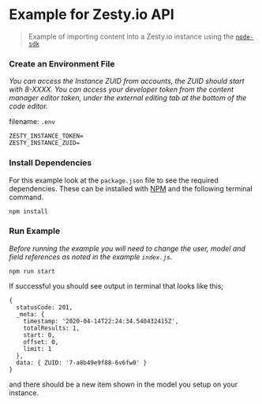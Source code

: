 # Example for Zesty.io API

> Example of importing content into a Zesty.io instance using the [`node-sdk`]()


### Create an Environment File
*You can access the Instance ZUID from accounts, the ZUID should start with 8-XXXX. You can access your developer token from the content manager editor taken, under the external editing tab at the bottom of the code editor.*

filename: `.env`
```
ZESTY_INSTANCE_TOKEN=
ZESTY_INSTANCE_ZUID=
```

### Install Dependencies

For this example look at the `package.json` file to see the required dependencies. These can be installed with [NPM](https://www.npmjs.com/get-npm) and the following terminal command.

```
npm install
```

### Run Example

*Before running the example you will need to change the user, model and field references as noted in the example `index.js`.*
```
npm run start
```

If successful you should see output in terminal that looks like this;
```
{
  statusCode: 201,
  _meta: {
    timestamp: '2020-04-14T22:24:34.540432415Z',
    totalResults: 1,
    start: 0,
    offset: 0,
    limit: 1
  },
  data: { ZUID: '7-a8b49e9f88-6v6fw0' }
}
```

and there should be a new item shown in the model you setup on your instance.